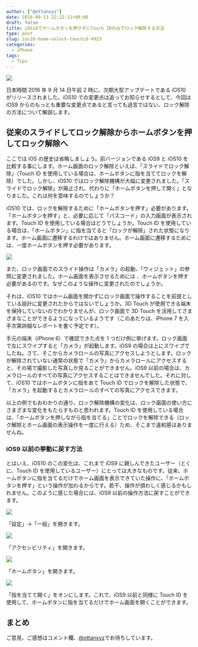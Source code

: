 ```yaml
---
author: ["@ottanxyz"]
date: 2016-09-13 22:22:11+00:00
draft: false
title: iOS10でホームボタンを押さずにTouch IDのみでロック解除する方法
type: post
slug: ios10-home-unlock-touchid-4923
categories:
  - iPhone
tags:
  - Tips
---
```


![](/uploads/2016/09/160912-57d6abc0b0915.jpg)

日本時間 2016 年 9 月 14 日午前 2 時に、次期大型アップデートである iOS10 がリリースされました。iOS10 での変更点は追ってお知らせするとして、今回は iOS9 からのもっとも重要な変更点であると言っても過言ではない、ロック解除の方法について解説します。

## 従来のスライドしてロック解除からホームボタンを押してロック解除へ

ここでは iOS の歴史は省略しましょう。前バージョンである iOS9 と iOS10 を比較する事にします。ホーム画面のロック解除といえば、「スライドでロック解除」（Touch ID を使用している場合は、ホームボタンに指を当ててロックを解除）でした。しかし、iOS10 ではロック解除機構が大幅に変更されました。「スライドでロック解除」が廃止され、代わりに「ホームボタンを押して開く」となりました。これは何を意味するのでしょうか？

iOS10 では、ロックを解除するために「ホームボタンを押す」必要があります。「ホームボタンを押す」と、必要に応じて「パスコード」の入力画面が表示されます。Touch ID を使用している場合はどうでしょうか。Touch ID を使用している場合は、「ホームボタン」に指を当てると「ロックが解除」された状態になります。ホーム画面に遷移するわけではありません。ホーム画面に遷移するためには、一度ホームボタンを押す必要があります。

![](/uploads/2016/09/160912-57d6abcae45ae.png)

また、ロック画面でのスライド操作は「カメラ」の起動、「ウィジェット」の参照に変更されました。ホーム画面を表示させるためには
、ホームボタンを押す必要があるのです。なぜこのような操作に変更されたのでしょうか。

それは、iOS10 ではホーム画面を開かずにロック画面で操作することを前提としている設計に変更されたからではないでしょうか。3D Touch が使用できる端末を保持していないのでわかりませんが、ロック画面で 3D Touch を活用してさまざまなことができるようになっているようです（このあたりは、iPhone 7 を入手次第詳細なレポートを書く予定です）。

手元の端末（iPhone 6）で確認できた点を 1 つだけ例に挙げます。ロック画面で左にスワイプすると「カメラ」が起動します。iOS9 の場合は上にスワイプでしたね。さて、そこからカメラロールの写真にアクセスしようとします。ロックが解除されていない通常の状態で「カメラ」からカメラロールにアクセスすると、その場で撮影した写真しか見ることができません。iOS9 以前の場合は、カメラロールのすべての写真にアクセスすることはできませんでした。それに対して、iOS10 ではホームボタンに指をあて Touch ID でロックを解除した状態で、「カメラ」を起動するとカメラロールのすべての写真にアクセスできます。

以上の例でもおわかりの通り、ロック解除機構の変化は、ロック画面の使い方にさまざまな変化をもたらすものと思われます。Touch ID を使用している場合は、「ホームボタンを押しながら指を当てる」ことでロックを解除できる（ロック解除とホーム画面の表示操作を一度に行える）ため、そこまで違和感はありませんね。

### iOS9 以前の挙動に戻す方法

とはいえ、iOS10 のこの変化は、これまで iOS9 に親しんできたユーザー（とくに、Touch ID を使用しているユーザー）にとっては大きなものです。従来、ホームボタンに指を当てるだけでホーム画面を表示できていた操作に、「ホームボタンを押す」という操作が加わるからです。若干、操作が煩わしく感じるかもしれません。このように感じた場合には、iOS9 以前の操作方法に戻すことができます。

![](/uploads/2016/09/160912-57d6abd280c51.png)

「設定」→「一般」を開きます。

![](/uploads/2016/09/160912-57d6abd7db9af.png)

「アクセシビリティ」を開きます。

![](/uploads/2016/09/160912-57d6abdc8dbd2.png)

「ホームボタン」を開きます。

![](/uploads/2016/09/160912-57d6b0814ade0.png)

「指を当てて開く」をオンにします。これで、iOS9 以前と同様に Touch ID を使用して、ホームボタンに指を当てるだけでホーム画面を開くことができます。

## まとめ

ご意見、ご感想はコメント欄、[@ottanxyz](https://twitter.com/ottanxyz)でお待ちしています。
